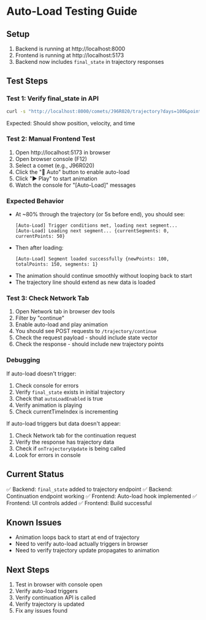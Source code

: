# Auto-Load Testing Guide

## Setup
1. Backend is running at http://localhost:8000
2. Frontend is running at http://localhost:5173
3. Backend now includes `final_state` in trajectory responses

## Test Steps

### Test 1: Verify final_state in API
```bash
curl -s "http://localhost:8000/comets/J96R020/trajectory?days=100&points=50&method=twobody" | jq '.final_state'
```

Expected: Should show position, velocity, and time

### Test 2: Manual Frontend Test
1. Open http://localhost:5173 in browser
2. Open browser console (F12)
3. Select a comet (e.g., J96R020)
4. Click the "🔄 Auto" button to enable auto-load
5. Click "▶ Play" to start animation
6. Watch the console for "[Auto-Load]" messages

### Expected Behavior
- At ~80% through the trajectory (or 5s before end), you should see:
  ```
  [Auto-Load] Trigger conditions met, loading next segment...
  [Auto-Load] Loading next segment... {currentSegments: 0, currentPoints: 50}
  ```
- Then after loading:
  ```
  [Auto-Load] Segment loaded successfully {newPoints: 100, totalPoints: 150, segments: 1}
  ```
- The animation should continue smoothly without looping back to start
- The trajectory line should extend as new data is loaded

### Test 3: Check Network Tab
1. Open Network tab in browser dev tools
2. Filter by "continue"
3. Enable auto-load and play animation
4. You should see POST requests to `/trajectory/continue`
5. Check the request payload - should include state vector
6. Check the response - should include new trajectory points

### Debugging

If auto-load doesn't trigger:
1. Check console for errors
2. Verify `final_state` exists in initial trajectory
3. Check that `autoLoadEnabled` is true
4. Verify animation is playing
5. Check currentTimeIndex is incrementing

If auto-load triggers but data doesn't appear:
1. Check Network tab for the continuation request
2. Verify the response has trajectory data
3. Check if `onTrajectoryUpdate` is being called
4. Look for errors in console

## Current Status

✅ Backend: `final_state` added to trajectory endpoint
✅ Backend: Continuation endpoint working
✅ Frontend: Auto-load hook implemented
✅ Frontend: UI controls added
✅ Frontend: Build successful

## Known Issues

- Animation loops back to start at end of trajectory
- Need to verify auto-load actually triggers in browser
- Need to verify trajectory update propagates to animation

## Next Steps

1. Test in browser with console open
2. Verify auto-load triggers
3. Verify continuation API is called
4. Verify trajectory is updated
5. Fix any issues found
